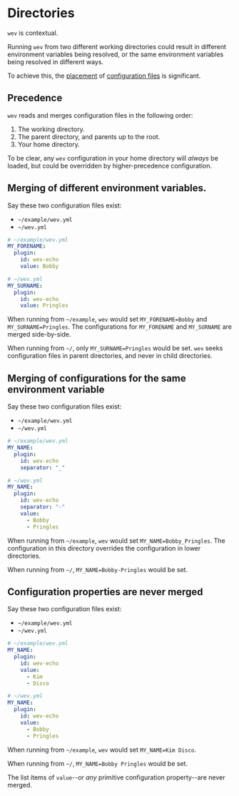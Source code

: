 # Directories

`wev` is contextual.

Running `wev` from two different working directories could result in different environment variables being resolved, or the same environment variables being resolved in different ways.

To achieve this, the [placement](directories.md) of [configuration files](schema.md) is significant.

## Precedence

`wev` reads and merges configuration files in the following order:

1. The working directory.
1. The parent directory, and parents up to the root.
1. Your home directory.

To be clear, any `wev` configuration in your home directory will _always_ be loaded, but could be overridden by higher-precedence configuration.

## Merging of different environment variables.

Say these two configuration files exist:

- `~/example/wev.yml`
- `~/wev.yml`

```yaml
# ~/example/wev.yml
MY_FORENAME:
  plugin:
    id: wev-echo
    value: Bobby
```

```yaml
# ~/wev.yml
MY_SURNAME:
  plugin:
    id: wev-echo
    value: Pringles
```

When running from `~/example`, `wev` would set `MY_FORENAME=Bobby` and `MY_SURNAME=Pringles`. The configurations for `MY_FORENAME` and `MY_SURNAME` are merged side-by-side.

When running from `~/`, only `MY_SURNAME=Pringles` would be set. `wev` seeks configuration files in parent directories, and never in child directories.

## Merging of configurations for the same environment variable

Say these two configuration files exist:

- `~/example/wev.yml`
- `~/wev.yml`

```yaml
# ~/example/wev.yml
MY_NAME:
  plugin:
    id: wev-echo
    separator: "_"
```

```yaml
# ~/wev.yml
MY_NAME:
  plugin:
    id: wev-echo
    separator: "-"
    value:
      - Bobby
      - Pringles
```

When running from `~/example`, `wev` would set `MY_NAME=Bobby_Pringles`. The configuration in this directory overrides the configuration in lower directories.

When running from `~/`, `MY_NAME=Bobby-Pringles` would be set.

## Configuration properties are never merged


Say these two configuration files exist:

- `~/example/wev.yml`
- `~/wev.yml`

```yaml
# ~/example/wev.yml
MY_NAME:
  plugin:
    id: wev-echo
    value:
      - Kim
      - Disco
```

```yaml
# ~/wev.yml
MY_NAME:
  plugin:
    id: wev-echo
    value:
      - Bobby
      - Pringles
```

When running from `~/example`, `wev` would set `MY_NAME=Kim Disco`.

When running from `~/`, `MY_NAME=Bobby Pringles` would be set.

The list items of `value`--or _any_ primitive configuration property--are never merged.
